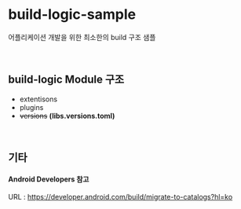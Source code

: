 # build-logic-sample
어플리케이션 개발을 위한 최소한의 build 구조 샘플

</br>

## build-logic Module 구조
- extentisons
- plugins
- ~~versions~~  **(libs.versions.toml)**

</br>

## 기타
#### Android Developers 참고
URL : <https://developer.android.com/build/migrate-to-catalogs?hl=ko>
